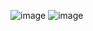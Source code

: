 ![image](https://github.com/user-attachments/assets/f0ce73e7-6c41-408f-ab9e-66ef0eba2790)
![image](https://github.com/user-attachments/assets/a4c4a144-053a-47d3-999f-777dd2b2a1db)
